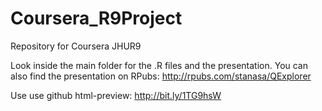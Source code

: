 # Coursera_R9Project
Repository for Coursera JHUR9
  
Look inside the main folder for the .R files and the presentation. You can also find the presentation on RPubs:
http://rpubs.com/stanasa/QExplorer

Use use github html-preview:
http://bit.ly/1TG9hsW
